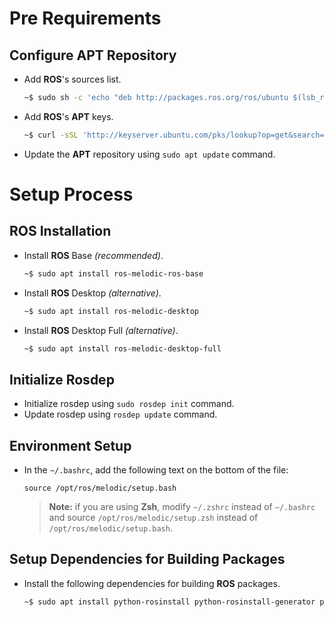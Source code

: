 # Pre Requirements

## Configure APT Repository

- Add **ROS**'s sources list.
  ``` sh
  ~$ sudo sh -c 'echo "deb http://packages.ros.org/ros/ubuntu $(lsb_release -sc) main" > /etc/apt/sources.list.d/ros-latest.list'
  ```
- Add **ROS**'s **APT** keys.
  ``` sh
  ~$ curl -sSL 'http://keyserver.ubuntu.com/pks/lookup?op=get&search=0xC1CF6E31E6BADE8868B172B4F42ED6FBAB17C654' | sudo apt-key add -
  ```
- Update the **APT** repository using `sudo apt update` command.

# Setup Process

## ROS Installation

- Install **ROS** Base _(recommended)_.
  ``` sh
  ~$ sudo apt install ros-melodic-ros-base
  ```
- Install **ROS** Desktop _(alternative)_.
  ``` sh
  ~$ sudo apt install ros-melodic-desktop
  ```
- Install **ROS** Desktop Full _(alternative)_.
  ``` sh
  ~$ sudo apt install ros-melodic-desktop-full
  ```

## Initialize Rosdep

- Initialize rosdep using `sudo rosdep init` command.
- Update rosdep using `rosdep update` command.

## Environment Setup

- In the `~/.bashrc`, add the following text on the bottom of the file:
  ```
  source /opt/ros/melodic/setup.bash
  ```
  > **Note:** if you are using **Zsh**, modify `~/.zshrc` instead of `~/.bashrc` and source `/opt/ros/melodic/setup.zsh` instead of `/opt/ros/melodic/setup.bash`.

## Setup Dependencies for Building Packages

- Install the following dependencies for building **ROS** packages.
  ``` sh
  ~$ sudo apt install python-rosinstall python-rosinstall-generator python-wstool build-essential
  ```
